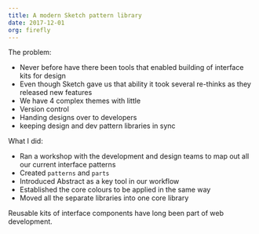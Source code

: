 ```yaml
---
title: A modern Sketch pattern library
date: 2017-12-01
org: firefly
---
```


The problem: 

* Never before have there been tools that enabled building of interface kits for design
* Even though Sketch gave us that ability it took several re-thinks as they released new features
* We have 4 complex themes with little 
* Version control
* Handing designs over to developers
* keeping design and dev pattern libraries in sync

What I did:

* Ran a workshop with the development and design teams to map out all our current interface patterns
* Created `patterns` and `parts` 
* Introduced Abstract as a key tool in our workflow
* Established the core colours to be applied in the same way 
* Moved all the separate libraries into one core library


Reusable kits of interface components have long been part of web development. 